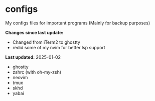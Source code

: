 # configs
My configs files for important programs (Mainly for backup purposes)

**Changes since last update:**
- Changed from iTerm2 to ghostty
- redid some of my nvim for better lsp support

**Last updated:** 2025-01-02
- ghostty 
- zshrc (with oh-my-zsh)
- neovim
- tmux
- skhd
- yabai


